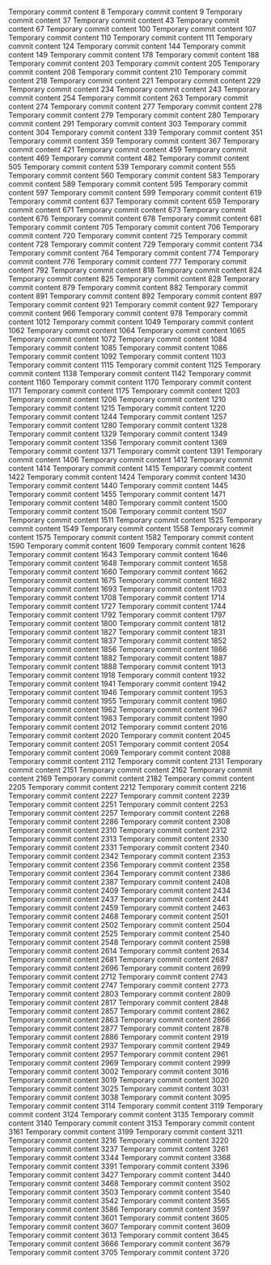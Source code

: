 Temporary commit content 8
Temporary commit content 9
Temporary commit content 37
Temporary commit content 43
Temporary commit content 67
Temporary commit content 100
Temporary commit content 107
Temporary commit content 110
Temporary commit content 111
Temporary commit content 124
Temporary commit content 144
Temporary commit content 149
Temporary commit content 178
Temporary commit content 188
Temporary commit content 203
Temporary commit content 205
Temporary commit content 208
Temporary commit content 210
Temporary commit content 218
Temporary commit content 221
Temporary commit content 229
Temporary commit content 234
Temporary commit content 243
Temporary commit content 254
Temporary commit content 263
Temporary commit content 274
Temporary commit content 277
Temporary commit content 278
Temporary commit content 279
Temporary commit content 280
Temporary commit content 291
Temporary commit content 303
Temporary commit content 304
Temporary commit content 339
Temporary commit content 351
Temporary commit content 359
Temporary commit content 367
Temporary commit content 421
Temporary commit content 459
Temporary commit content 469
Temporary commit content 482
Temporary commit content 505
Temporary commit content 539
Temporary commit content 555
Temporary commit content 560
Temporary commit content 583
Temporary commit content 589
Temporary commit content 595
Temporary commit content 597
Temporary commit content 599
Temporary commit content 619
Temporary commit content 637
Temporary commit content 659
Temporary commit content 671
Temporary commit content 673
Temporary commit content 676
Temporary commit content 678
Temporary commit content 681
Temporary commit content 705
Temporary commit content 706
Temporary commit content 720
Temporary commit content 725
Temporary commit content 728
Temporary commit content 729
Temporary commit content 734
Temporary commit content 764
Temporary commit content 774
Temporary commit content 776
Temporary commit content 777
Temporary commit content 792
Temporary commit content 818
Temporary commit content 824
Temporary commit content 825
Temporary commit content 828
Temporary commit content 879
Temporary commit content 882
Temporary commit content 891
Temporary commit content 892
Temporary commit content 897
Temporary commit content 921
Temporary commit content 927
Temporary commit content 966
Temporary commit content 978
Temporary commit content 1012
Temporary commit content 1049
Temporary commit content 1062
Temporary commit content 1064
Temporary commit content 1065
Temporary commit content 1072
Temporary commit content 1084
Temporary commit content 1085
Temporary commit content 1086
Temporary commit content 1092
Temporary commit content 1103
Temporary commit content 1115
Temporary commit content 1125
Temporary commit content 1138
Temporary commit content 1142
Temporary commit content 1160
Temporary commit content 1170
Temporary commit content 1171
Temporary commit content 1175
Temporary commit content 1203
Temporary commit content 1206
Temporary commit content 1210
Temporary commit content 1215
Temporary commit content 1220
Temporary commit content 1244
Temporary commit content 1257
Temporary commit content 1280
Temporary commit content 1328
Temporary commit content 1329
Temporary commit content 1349
Temporary commit content 1356
Temporary commit content 1369
Temporary commit content 1371
Temporary commit content 1391
Temporary commit content 1406
Temporary commit content 1412
Temporary commit content 1414
Temporary commit content 1415
Temporary commit content 1422
Temporary commit content 1424
Temporary commit content 1430
Temporary commit content 1440
Temporary commit content 1445
Temporary commit content 1455
Temporary commit content 1471
Temporary commit content 1480
Temporary commit content 1500
Temporary commit content 1506
Temporary commit content 1507
Temporary commit content 1511
Temporary commit content 1525
Temporary commit content 1549
Temporary commit content 1558
Temporary commit content 1575
Temporary commit content 1582
Temporary commit content 1590
Temporary commit content 1609
Temporary commit content 1628
Temporary commit content 1643
Temporary commit content 1646
Temporary commit content 1648
Temporary commit content 1658
Temporary commit content 1660
Temporary commit content 1662
Temporary commit content 1675
Temporary commit content 1682
Temporary commit content 1693
Temporary commit content 1703
Temporary commit content 1708
Temporary commit content 1714
Temporary commit content 1727
Temporary commit content 1744
Temporary commit content 1792
Temporary commit content 1797
Temporary commit content 1800
Temporary commit content 1812
Temporary commit content 1827
Temporary commit content 1831
Temporary commit content 1837
Temporary commit content 1852
Temporary commit content 1856
Temporary commit content 1866
Temporary commit content 1882
Temporary commit content 1887
Temporary commit content 1888
Temporary commit content 1913
Temporary commit content 1918
Temporary commit content 1932
Temporary commit content 1941
Temporary commit content 1942
Temporary commit content 1946
Temporary commit content 1953
Temporary commit content 1955
Temporary commit content 1960
Temporary commit content 1962
Temporary commit content 1967
Temporary commit content 1983
Temporary commit content 1990
Temporary commit content 2012
Temporary commit content 2016
Temporary commit content 2020
Temporary commit content 2045
Temporary commit content 2051
Temporary commit content 2054
Temporary commit content 2069
Temporary commit content 2088
Temporary commit content 2112
Temporary commit content 2131
Temporary commit content 2151
Temporary commit content 2162
Temporary commit content 2169
Temporary commit content 2182
Temporary commit content 2205
Temporary commit content 2212
Temporary commit content 2216
Temporary commit content 2227
Temporary commit content 2239
Temporary commit content 2251
Temporary commit content 2253
Temporary commit content 2257
Temporary commit content 2268
Temporary commit content 2286
Temporary commit content 2308
Temporary commit content 2310
Temporary commit content 2312
Temporary commit content 2313
Temporary commit content 2330
Temporary commit content 2331
Temporary commit content 2340
Temporary commit content 2342
Temporary commit content 2353
Temporary commit content 2356
Temporary commit content 2358
Temporary commit content 2364
Temporary commit content 2386
Temporary commit content 2387
Temporary commit content 2408
Temporary commit content 2409
Temporary commit content 2434
Temporary commit content 2437
Temporary commit content 2441
Temporary commit content 2459
Temporary commit content 2463
Temporary commit content 2468
Temporary commit content 2501
Temporary commit content 2502
Temporary commit content 2504
Temporary commit content 2525
Temporary commit content 2540
Temporary commit content 2548
Temporary commit content 2598
Temporary commit content 2614
Temporary commit content 2634
Temporary commit content 2681
Temporary commit content 2687
Temporary commit content 2696
Temporary commit content 2699
Temporary commit content 2712
Temporary commit content 2743
Temporary commit content 2747
Temporary commit content 2773
Temporary commit content 2803
Temporary commit content 2809
Temporary commit content 2817
Temporary commit content 2848
Temporary commit content 2857
Temporary commit content 2862
Temporary commit content 2863
Temporary commit content 2866
Temporary commit content 2877
Temporary commit content 2878
Temporary commit content 2886
Temporary commit content 2919
Temporary commit content 2937
Temporary commit content 2949
Temporary commit content 2957
Temporary commit content 2961
Temporary commit content 2969
Temporary commit content 2999
Temporary commit content 3002
Temporary commit content 3016
Temporary commit content 3019
Temporary commit content 3020
Temporary commit content 3025
Temporary commit content 3031
Temporary commit content 3038
Temporary commit content 3095
Temporary commit content 3114
Temporary commit content 3119
Temporary commit content 3124
Temporary commit content 3135
Temporary commit content 3140
Temporary commit content 3153
Temporary commit content 3161
Temporary commit content 3199
Temporary commit content 3211
Temporary commit content 3216
Temporary commit content 3220
Temporary commit content 3237
Temporary commit content 3261
Temporary commit content 3344
Temporary commit content 3368
Temporary commit content 3391
Temporary commit content 3396
Temporary commit content 3427
Temporary commit content 3440
Temporary commit content 3468
Temporary commit content 3502
Temporary commit content 3503
Temporary commit content 3540
Temporary commit content 3542
Temporary commit content 3565
Temporary commit content 3586
Temporary commit content 3597
Temporary commit content 3601
Temporary commit content 3605
Temporary commit content 3607
Temporary commit content 3609
Temporary commit content 3613
Temporary commit content 3645
Temporary commit content 3666
Temporary commit content 3679
Temporary commit content 3705
Temporary commit content 3720
